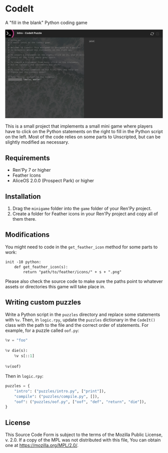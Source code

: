 # CodeIt

A "fill in the blank" Python coding game

![Screenshot](screenshot.png)

This is a small project that implements a small mini game where players have to click on the Python statements on the right to fill in the Python script on the left. Most of the code relies on some parts to Unscripted, but can be slightly modified as necessary.

## Requirements

- Ren'Py 7 or higher
- Feather Icons
- AliceOS 2.0.0 (Prospect Park) or higher

## Installation

1. Drag the `minigame` folder into the `game` folder of your Ren'Py project.
2. Create a folder for Feather icons in your Ren'Py project and copy all of them there.

## Modifications

You might need to code in the `get_feather_icon` method for some parts to work:

```renpy
init -10 python:
    def get_feather_icon(s):
        return "path/to/feather/icons/" + s + ".png"
```

Please also check the source code to make sure the paths point to whatever assets or directories this game will take place in.

## Writing custom puzzles

Write a Python script in the `puzzles` directory and replace some statements with `%v`. Then, in `logic.rpy`, update the `puzzles` dictionary in the `CodeIt()` class with the path to the file and the correct order of statements. For example, for a puzzle called `oof.py`:

```python
%v = "foo"

%v die(s):
    %v s[::1]

%v(oof)
```

Then in `logic.rpy`:

```python
puzzles = {
    "intro": ("puzzles/intro.py", ["print"]),
    "compile": ("puzzles/compile.py", []),
    "oof": ("puzzles/oof.py", ["oof", "def", "return", "die"]),
}
```

## License
This Source Code Form is subject to the terms of the Mozilla Public License, v. 2.0. If a copy of the MPL was not distributed with this file, You can obtain one at https://mozilla.org/MPL/2.0/.